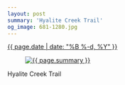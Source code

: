 ```yaml
---
layout: post
summary: 'Hyalite Creek Trail'
og_image: 681-1280.jpg
---
```


<div class="post">
 <time>
  <a href="/681">
   {{ page.date | date: "%B %-d, %Y" }}
  </a>
 </time>
 <a href="/681">
  <figure data-taken="8/30/2017">
   <img alt="{{ page.summary }}" sizes="(min-width: 700px) 50vw, calc(100vw - 2rem)" src="{{ site.assets_url }}/681-640.jpg" srcset="{{ site.assets_url }}/681-320.jpg 320w, {{ site.assets_url }}/681-640.jpg 640w, {{ site.assets_url }}/681-960.jpg 960w, {{ site.assets_url }}/681-1280.jpg 1280w"/>
  </figure>
 </a>
 <span>
  Hyalite Creek Trail
 </span>
</div>
